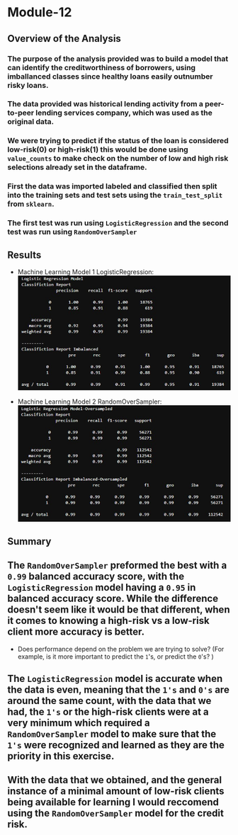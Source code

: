 # Module-12

## Overview of the Analysis

### The purpose of the analysis provided was to build a model that can identify the creditworthiness of borrowers, using imballanced classes since healthy loans easily outnumber risky loans.

### The data provided was historical lending activity from a peer-to-peer lending services company, which was used as the original data.  


### We were trying to predict if the status of the loan is considered low-risk(0) or high-risk(1) this would be done using `value_counts` to make check on the number of low and high risk selections already set in the dataframe.


### First the data was imported  labeled and classified then split into the training sets and test sets using the `train_test_split` from `sklearn`.
### The first test was run using `LogisticRegression` and the second test was run using `RandomOverSampler`


## Results

* Machine Learning Model 1 LogisticRegression:
  ![model1](Resources/mod12.jpg)



* Machine Learning Model 2 RandomOverSampler:
  ![model2](Resources/mod12.1.jpg)

## Summary
## The `RandomOverSampler` preformed the best with a `0.99` balanced accuracy score, with the `LogisticRegression` model having a `0.95` in balanced accuracy score. While the difference doesn't seem like it would be that different, when it comes to knowing a high-risk vs a low-risk client more accuracy is better.
* Does performance depend on the problem we are trying to solve? (For example, is it more important to predict the `1`'s, or predict the `0`'s? )
## The `LogisticRegression` model is accurate when the data is even, meaning that the `1's` and `0's` are around the same count, with the data that we had, the `1's` or the high-risk clients were at a very minimum which required a `RandomOverSampler` model to make sure that the `1's` were recognized and learned as they are the priority in this exercise.

## With the data that we obtained, and the general instance of a minimal amount of low-risk clients being available for learning I would reccomend using the `RandomOverSampler` model for the credit risk.